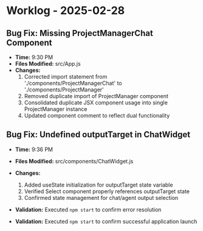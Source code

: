 # Worklog - 2025-02-28

## Bug Fix: Missing ProjectManagerChat Component

- **Time:** 9:30 PM
- **Files Modified:** src/App.js
- **Changes:**
  1. Corrected import statement from './components/ProjectManagerChat' to './components/ProjectManager'
  2. Removed duplicate import of ProjectManager component
  3. Consolidated duplicate JSX component usage into single ProjectManager instance
  4. Updated component comment to reflect dual functionality

## Bug Fix: Undefined outputTarget in ChatWidget

- **Time:** 9:36 PM  
- **Files Modified:** src/components/ChatWidget.js
- **Changes:**
  1. Added useState initialization for outputTarget state variable
  2. Verified Select component properly references outputTarget state
  3. Confirmed state management for chat/agent output selection
- **Validation:** Executed `npm start` to confirm error resolution

- **Validation:** Executed `npm start` to confirm successful application launch
